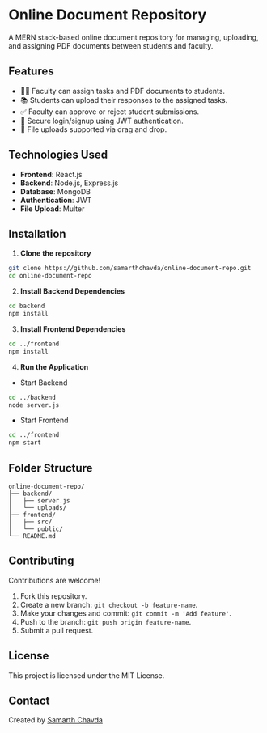 
# Online Document Repository

A MERN stack-based online document repository for managing, uploading, and assigning PDF documents between students and faculty.

## Features

- 🧑‍🏫 Faculty can assign tasks and PDF documents to students.
- 📚 Students can upload their responses to the assigned tasks.
- ✅ Faculty can approve or reject student submissions.
- 🔐 Secure login/signup using JWT authentication.
- 📂 File uploads supported via drag and drop.

## Technologies Used

- **Frontend**: React.js
- **Backend**: Node.js, Express.js
- **Database**: MongoDB
- **Authentication**: JWT
- **File Upload**: Multer

## Installation

1. **Clone the repository**

```bash
git clone https://github.com/samarthchavda/online-document-repo.git
cd online-document-repo
```

2. **Install Backend Dependencies**

```bash
cd backend
npm install
```

3. **Install Frontend Dependencies**

```bash
cd ../frontend
npm install
```

4. **Run the Application**

- Start Backend

```bash
cd ../backend
node server.js
```

- Start Frontend

```bash
cd ../frontend
npm start
```

## Folder Structure

```
online-document-repo/
├── backend/
│   ├── server.js
│   └── uploads/
├── frontend/
│   ├── src/
│   └── public/
└── README.md
```

## Contributing

Contributions are welcome!

1. Fork this repository.
2. Create a new branch: `git checkout -b feature-name`.
3. Make your changes and commit: `git commit -m 'Add feature'`.
4. Push to the branch: `git push origin feature-name`.
5. Submit a pull request.

## License

This project is licensed under the MIT License.

## Contact

Created by [Samarth Chavda](https://github.com/samarthchavda)
